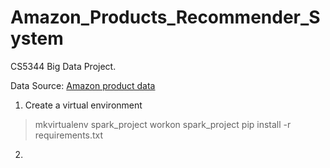 # Amazon_Products_Recommender_System
CS5344 Big Data Project.

Data Source: [Amazon product data](http://jmcauley.ucsd.edu/data/amazon/)

1. Create a virtual environment
> mkvirtualenv spark_project
> workon spark_project
> pip install -r requirements.txt

2. 